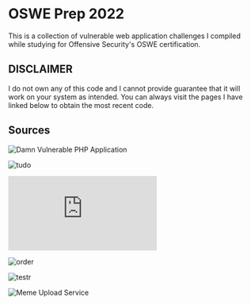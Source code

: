 # OSWE Prep 2022

This is a collection of vulnerable web application challenges I compiled while studying for Offensive Security's OSWE certification. 

## DISCLAIMER
I do not own any of this code and I cannot provide guarantee that it will work on your system as intended. You can always visit the pages I have linked below to obtain the most recent code.

## Sources
![Damn Vulnerable PHP Application](https://github.com/c0brabaghdad1/DVPA)

![tudo](https://github.com/bmdyy/tudo)

![chat.js](https://github.com/bmdyy/chat.js)

![order](https://github.com/bmdyy/order)

![testr](https://github.com/bmdyy/testr)

![Meme Upload Service](https://github.com/bmdyy/meme_upload_service)
